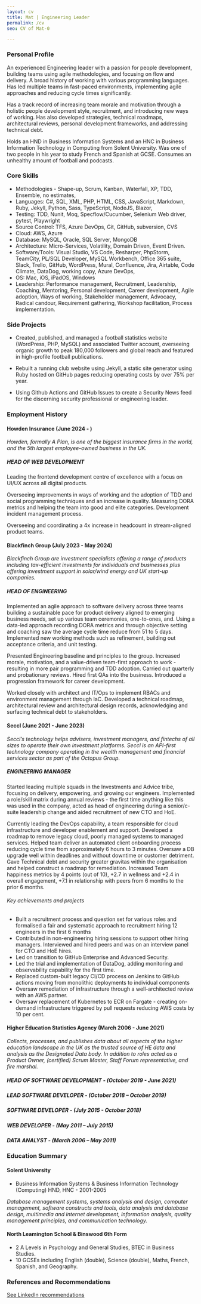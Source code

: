 ```yaml
---
layout: cv
title: Mat | Engineering Leader
permalink: /cv
seo: CV of Mat-0

---
```


### Personal Profile

An experienced Engineering leader with a passion for people development, building teams using agile methodologies, and focusing on flow and delivery. A broad history of working with various programming languages. Has led multiple teams in fast-paced environments, implementing agile approaches and reducing cycle times significantly.

Has a track record of increasing team morale and motivation through a holistic people development style, recruitment, and introducing new ways of working. Has also developed strategies, technical roadmaps, architectural reviews, personal development frameworks, and addressing technical debt.

Holds an HND in Business Information Systems and an HNC in Business Information Technology in Computing from Solent University. Was one of two people in his year to study French and Spanish at GCSE. Consumes an unhealthy amount of football and podcasts.

### Core Skills

- Methodologies - Shape-up, Scrum, Kanban, Waterfall, XP, TDD, Ensemble, no estimates,
- Languages: C#, SQL, XML, PHP, HTML, CSS, JavaScript, Markdown, Ruby, Jekyll, Python, Sass, TypeScript, NodeJS, Blazor,
- Testing: TDD, Nunit, Moq, Specflow/Cucumber, Selenium Web driver, pytest, Playwright
- Source Control: TFS, Azure DevOps, Git, GitHub, subversion, CVS
- Cloud: AWS, Azure
- Database: MySQL, Oracle, SQL Server, MongoDB
- Architecture: Micro-Services, Volatility, Domain Driven, Event Driven.
- Software/Tools: Visual Studio, VS Code, Resharper, PhpStorm, TeamCity, PL/SQL Developer, MySQL Workbench, Office 365 suite, Slack, Trello, GitHub, WordPress, Mural, Confluence, Jira, Airtable, Code Climate, DataDog, working copy, Azure DevOps,
- OS: Mac, iOS, iPadOS, Windows
- Leadership: Performance management, Recruitment, Leadership, Coaching, Mentoring, Personal development, Career development, Agile adoption, Ways of working, Stakeholder management, Advocacy, Radical candour, Requirement gathering, Workshop facilitation, Process implementation.

### Side Projects

- Created, published, and managed a football statistics website (WordPress, PHP, MySQL) and associated Twitter account, overseeing organic growth to peak 180,000 followers and global reach and featured in high-profile football publications.

- Rebuilt a running club website using Jekyll, a static site generator using Ruby hosted on GitHub pages reducing operating costs by over 75% per year.

- Using Github Actions and GitHub Issues to create a Security News feed for the discerning security professional or engineering leader.

### Employment History

#### Howden Insurance (June 2024 - )

_Howden, formally A Plan, is one of the biggest insurance firms in the world, and the 5th largest employee-owned business in the UK._

##### HEAD OF WEB DEVELOPMENT

Leading the frontend development centre of excellence with a focus on UI/UX across all digital products.

Overseeing improvements in ways of working and the adoption of TDD and social programming techniques and an increase in quality. Measuring DORA metrics and helping the team into good and elite categories.  Development incident management process.

Overseeing and coordinating a 4x increase in headcount in stream-aligned product teams.

#### Blackfinch Group (July 2023 - May 2024)

_Blackfinch Group are investment specialists offering a range of products including tax-efficient investments for individuals and businesses plus  offering investment support in solar/wind energy and UK start-up companies._

##### HEAD OF ENGINEERING

Implemented an agile approach to software delivery across three teams building a sustainable pace for product delivery aligned to emerging business needs, set up various team ceremonies, one-to-ones, and. Using a data-led approach recording DORA metrics and through objective setting and coaching saw the average cycle time reduce from 51 to 5 days. Implemented new working methods such as refinement, building out acceptance criteria, and unit testing.

Presented Engineering baseline and principles to the group. Increased morale, motivation, and a value-driven team-first approach to work - resulting in more pair programming and TDD adoption. Carried out quarterly and probationary reviews. Hired first QAs into the business. Introduced a progression framework for career development.

Worked closely with architect and IT/Ops to implement RBACs and environment management through IaC.
Developed a technical roadmap, architectural review and architectural design records, acknowledging and surfacing technical debt to stakeholders.

#### Seccl (June 2021 - June 2023)

_Seccl’s technology helps advisers, investment managers, and fintechs of all sizes to operate their own investment platforms. Seccl is an API-first technology company operating in the wealth management and financial services sector as part of the Octopus Group._

##### ENGINEERING MANAGER

Started leading multiple squads in the Investments and Advice tribe, focusing on delivery, empowering, and growing our engineers. Implemented a role/skill matrix during annual reviews - the first time anything like this was used in the company, acted as head of engineering during a senior/c-suite leadership change and aided recruitment of new CTO and HoE.

Currently leading the DevOps capability, a team responsible for cloud infrastructure and developer enablement and support. Developed a roadmap to remove legacy cloud, poorly managed systems to managed services. Helped team deliver an automated client onboarding process reducing cycle time from approximately 6 hours to 3 minutes. Oversaw a DB upgrade well within deadlines and without downtime or customer detriment. Gave Technical debt and security greater gravitas within the organisation and helped construct a roadmap for remediation. Increased Team happiness metrics by 4 points (out of 10), +2.7 in wellness and +2.4 in overall engagement, +7.1 in relationship with peers from 6 months to the prior 6 months.

###### Key achievements and projects

- Built a recruitment process and question set for various roles and formalised a fair and systematic approach to recruitment hiring 12 engineers in the first 6 months
- Contributed in non-engineering hiring sessions to support other hiring managers. Interviewed and hired peers and was on an interview panel for CTO and HoE hires.
- Led on transition to GitHub Enterprise and Advanced Security.
- Led the trial and implementation of DataDog, adding monitoring and observability capability for the first time.
- Replaced custom-built legacy CI/CD process on Jenkins to GitHub actions moving from monolithic deployments to individual components
- Oversaw remediation of infrastructure through a well-architected review with an AWS partner.
- Oversaw replacement of Kubernetes to ECR on Fargate - creating on-demand infrastructure triggered by pull requests reducing AWS costs by 10 per cent.

#### Higher Education Statistics Agency (March 2006 - June 2021)

_Collects, processes, and publishes data about all aspects of the higher education landscape in the UK as the trusted source of HE data and analysis as the Designated Data body. In addition to roles acted as a Product Owner, (certified) Scrum Master, Staff Forum representative, and fire marshal._

##### HEAD OF SOFTWARE DEVELOPMENT - (October 2019 - June 2021)

##### LEAD SOFTWARE DEVELOPER - (October 2018 – October 2019)

##### SOFTWARE DEVELOPER - (July 2015 - October 2018)

##### WEB DEVELOPER - (May 2011 – July 2015)

##### DATA ANALYST - (March 2006 – May 2011)

### Education Summary

#### Solent University

- Business Information Systems & Business Information Technology (Computing) HND, HNC - 2001-2005

_Database management systems, systems analysis and design, computer management, software constructs and tools, data analysis and database design, multimedia and internet development, information analysis, quality management principles, and communication technology._

#### North Leamington School & Binswood 6th Form

- 2 A Levels in Psychology and General Studies, BTEC in Business Studies.
- 10 GCSEs including English (double), Science (double), Maths, French, Spanish, and Geography.

### References and Recommendations

[See LinkedIn recommendations](https://www.linkedin.com/in/mat-benfield/details/recommendations/#)

